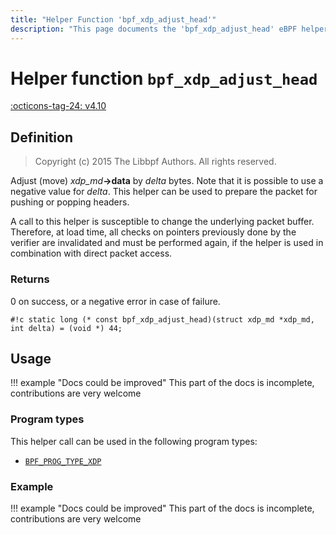 ```yaml
---
title: "Helper Function 'bpf_xdp_adjust_head'"
description: "This page documents the 'bpf_xdp_adjust_head' eBPF helper function, including its definition, usage, program types that can use it, and examples."
---
```

# Helper function `bpf_xdp_adjust_head`

<!-- [FEATURE_TAG](bpf_xdp_adjust_head) -->
[:octicons-tag-24: v4.10](https://github.com/torvalds/linux/commit/17bedab2723145d17b14084430743549e6943d03)
<!-- [/FEATURE_TAG] -->

## Definition

> Copyright (c) 2015 The Libbpf Authors. All rights reserved.


<!-- [HELPER_FUNC_DEF] -->
Adjust (move) _xdp_md_**->data** by _delta_ bytes. Note that it is possible to use a negative value for _delta_. This helper can be used to prepare the packet for pushing or popping headers.

A call to this helper is susceptible to change the underlying packet buffer. Therefore, at load time, all checks on pointers previously done by the verifier are invalidated and must be performed again, if the helper is used in combination with direct packet access.

### Returns

0 on success, or a negative error in case of failure.

`#!c static long (* const bpf_xdp_adjust_head)(struct xdp_md *xdp_md, int delta) = (void *) 44;`
<!-- [/HELPER_FUNC_DEF] -->

## Usage

!!! example "Docs could be improved"
    This part of the docs is incomplete, contributions are very welcome

### Program types

This helper call can be used in the following program types:

<!-- DO NOT EDIT MANUALLY -->
<!-- [HELPER_FUNC_PROG_REF] -->
 * [`BPF_PROG_TYPE_XDP`](../program-type/BPF_PROG_TYPE_XDP.md)
<!-- [/HELPER_FUNC_PROG_REF] -->

### Example

!!! example "Docs could be improved"
    This part of the docs is incomplete, contributions are very welcome
